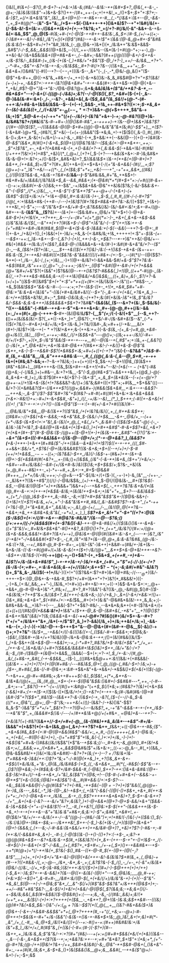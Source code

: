 ()&((*_#(&+(--$?()_#-$+?-*+/_+&:+)&-&;(#&/--&!&:-*+(&#+$+?_@&(_+-&-_-@+;-)&)&(&!(&$"-+_)&+&-$?()++-/(#+_++-(+;+!++&!_+_/()+$+;_$+"+:$?+;-&-)$?_+(/+:&*&!&"&"_(&)__&+(@+((--*-#&+-+-#__(_-*(/&&+:(&+--@_-&&-*_+_$+#(@(*--_(__&"-$+"&;_/+$+-+$(-()&*++-*+)()&*&)$?--+"+!&#(/&(+-(/-$&-&!-$+(&:_+-/()&&+*(&+)+(+;_-+?&?&;+*_+(/+?-#(/&/(-&"-&&+__-&-+&__-&(+:&&_$$"_@_@($__-#_(&;+#-(+(-@($-++#++-&&!&:_&_$+:_/_#-$_(+/-+((+;-(-)&#+*--&)-/-#&)_/&"(+()(*(@$"(#&)--+-&:+!$"+:(&&:(@-&_@+#+-$"&#&(&:&:&(_)+-&$+#+/+?+"&#_)&!&_(-_@_@&-+)&*()(*_/&:&*+"&:&$+&&$-_&#$"_/-/-$_&&;_&&$((_@+&($_--)(/(_++-/((&!&--(&*(&-)+#(@-*+;-+-)_@-*+&(-&/-)&+&$&*_(&&_+(@+#&+&+-_(--*&#+;-&&?(#+*_+(/_@(((@-&+/-$++&-+/&-$?&/-_&$&#-)+_(/&-(+(&-(_)+#&/+"+$&"($-@_/+?-)_++/--&/&&__+?+"-_-*-#+_-$&"+-&?+!&-+$-$&;-/&!&$&;_#+?-#(/+?&--)((&+&__++"+;_$-&&+&*+/()&#&"((-#((--+?--($--_(+$(((&-$--_&+"(-_(-_-*_@&/-@_&()+"($-@$"+&-#++_@((-*&"&_+#&+-/+_++((-&-*&(()&:-&_&_#&$_#_@+?+"_+$?(&&!(+-)+)-+_-&&$?+:-++*-(&?(@&+&#+"-+-+-&&_(#+:-&++&$-*(@-@(+&--*_+&/_#$?-@+"_)&-+"&:-/_@&-_@&?_@+;&__+&;&&_)&)_&+*(_$"&/+*&?-&-*_--#&*&$+"--+)-&_+(/_-(((@-(-/&&_)+;&?(_-_-/_-_@($()(_$?_+&#+*($-(+(-_&--@-)&&(&-#+:&*(-_/-_--&?-_+&&)+&(_&-($_$_&&"(&_$&!_/+(_@-*-_(#-++_+:&/+#&_-&+(&$&(&$&--$--(+(-+)_$&$-_+!&_++-#&*$?((+:+;_$-*&_&+(--(&(-&&(&((+_/_/(+&)$"+_-$_@(--_+*+:$?+)&&+_-@(+_$+++*_$&"&*-*+(&;+)$"_$_@-&+_-(+/-++*+"(_(+(--/&(+)-(&?&"+_&+-)_-+;-@-#&?_((@+)&_-_&/&#&?&?+/(#&__)&"&_-#-+_#+*-)(@()&#-#&"_+-++++)-*+:(&--_@+)&&+)&*&?$?(/(#+-(@($(*$?_--/((&&&&-@(@-$+#+((@_)-@+&_/&"&"&*(_&;_#(/-$$"+)__+($?-_(-&+&#-)_@+*_$_-(#&?(_$"+&(--(_+_$($_+-)(_&&&"($-*&;&_+!-+($($()(_&-()_#(_(#(-&-()+;&*+_&-&(+/+/&+(/-++/-&_-_#&!-(-*_$+&&:++(--&&$(@-$-)(+()-*+)&#(&-@-&$"(&&*_#(#()+(-&+&_$(@+*(*(/(@&?&!&!--($&;&(+:-@+*&*+-_++;-_$"+)$?&"_+-_+&+?(*&#&+&-(+_+()-&&(+?-+(_&:&&-$(*-+&&+!&(-#(#&!(/+_+++?_)&!+)+)+#$"_+&)(/(*_(_@+/_(+?+(_$-(+?---+&*&(&*+&+:-#-)&;&#&+(&-&-@+!+:&?+;+/()-&($+_&#&+&)+?_$_)(&&!&$+:(&-+(*+&(+(@-#+)+?&&+*_(++&&_$_)+/$"+?(#+_&!(++&+((++$+&+(-/(*+"&-&+&&(-(#(/__+;$?(@++(-+"_)&"-+&/--+((*-_(_(*($&;$"+*+;_+&(----+"_-+"++_&&*_((#&)(_(/(@(($?&&-&_+&/&-+?&#+&(*__&&--_)___-$"&#&:&&_#+"&_+*&$+!-#_&+#+_&/+/_&&&_/(/&?&(_&+$_&--&&_#&&+;(*-@&#(*+*(#+$+"+:-/+#(((#-&_+--()-_+:+;(&&#(+-&-)()&_&;++-$&"_-+/&$_&+_&&-@&"++&)&($?&;(-&/-$&*&:&+_-&"-(-@$"_/(*+;(/&(__-_++&-$"(-$"&*+?$"++-@+_-/-(+&+)-(+(&#$"-$_(($+/&:+/+"+!&+-@&!_#+:&:&)(&-)+-_$-$_(_#_#_((#-/-(-#+?$"(/_@(_+:+!&*&&+#&-(++#_--/---)+)&)$?(#+?&$+#&*&*+#+?&:-&_/((+$$?_+(&+)-++*&!_+(-$"+;_---&"_/&"&_+$++&/+#-$+;&?&&_&(/&)-(&/-&_#+:&!+;&+-#+/(@-_&#+-+-&-__(&$"&__($?__&)+-_-(&+)+-_-($&:&#++_@&/+"&"+$+!-)-@+*&-&#-$+)+/+!&!(*_-+?+*+;_&---/+-(#+"+(+*_@(*+:-)-_+&+(_&+&-+&$-&&((/&"&)&:&/($(_--&"+*(++?(#(&+$-/-@$"+)&"&/-(--$"(++!(_&:++-&_(+"+#&!++&#-/&#(#&#_$(@+-&+($-&-$-)&&&:+(-$(--&&*(--++?-$-@+:_#((+-&+_/+&(/+!()_(+)&&(+(+-)&/+;+&_&-(+:&#&/&;+!&_+++++!+:$"+-_$(&-(+---&$+-_++:(*_)&*-_+&+--$--(_&?-)-(+)(_+*-)-&-_+$&?---*-+_)&"++&(-@&/+--#&(+)_#&&-+(_&:&:_/(+($&?_&&$-@-/_/&&&&+&-+&:(#-)+:&#(#-&+_&"&/+?--(___$"()-_--&_($&!+($?+(&:_-___$+-+&(_($(++?()&)-/&:(-+!()&$-+&+&-(&_+-++*-#&:&-($_)+-+*&)-#&#(((*($&?&-&"&&&!(((/(_+#_&+*-/+:-$-_--(#(*(/--(@($$?-&+*(-+!_/&--_&(-/_(+;+)&)__-)+!(@+-&/&?+!-&&*&&-$_#_/+*&-$"$?+?&:_&-+&$(#&#_/&"+++:(/_@+"-_(-+++;-)&!(+-_(@$"+&_#(@+-&#-/+(+?+&&&(@+"&#+/+*&"$?(+(&&"+)$?&&(@-*-+_-_+()&?$?-#&&&(_)+!(@_((++*-#(@-_(&-&(/_-+?-*+*&$-#&&&;&-+/(-_++!&)_@&_&/+&()&$&;__((+_&)+_&(-_$?_/+?-*&(+/+)+"(_(&_$-#((&#$"_$+(+"+:$"+*++((+(_#+:+(&/(&(&+:-/&"((+_-*_#&$--_-+&_$(&&!_$&$+"&&_-&:-#--(*--_-+:+;+?+-_(&$-((*-_+!(*_+&#_$_#+"+#-@&:+"&:&+&+(_&)&"+"-((&_(+#+_&/&#+*&!(_(--$+"(-_&-*-/+(+&(_+?&*_&_)--&:+/+*($_$&+&?&!_#+;-*_$_#&-()&(&;&;-(_$+*$?+;&:(#(+&(&*-)&"+!&___$"&/&?&/-$&&-_&;&-&_+++)&$&&&&+$&*+?+?&#__&"-$($&_&_(&(_($---&+?+(&:_$-$&/&(-*((+--&&$&"-(-#&#-*-++&-+-*$"+&-*++&+&:_#+-(@-@_#++(/&:-&&(+:_/++(#(+_@-(-++*-$-__#+-(&(@&!&__/$?-(__$"_(+;_/(-(-&!(+$"__(--$_++?-(__()+_+(_&_(&&(_&(+:$?(_+*((-*&+_)+"_@&?(-_++$_/-#-/(_&-&#_$+$&_($--&"_(-*+(($_(+?&/(--#+&+)+&_/+/&;+$+:(&-&_)+?&/((&#-_&;+#++(/-*&:___&(*(#+!-/&)$?+)&--$+(-*+?($&!+_&*+;_&-(++&:+_+;_)(-&*-$(&_-(+_&-)+#_@_+&#-@+/&(()_(&)__(@+!_+-++;-#&/_/(/+(&$&+&"-*--_@()+;-((_&;++_+-/&)(/-#+_-#_/+/(+$?-_+)(*_$-/&"$"&&($-*+-+_-_-_-*+__#(--@(&--+(_#$"+;+:(&_+-(_&&?()()-/&(+_+*_@&*&!+;+&+!&:&#-@&++?(#&*+:&!-/-+&(()+&-$-@$"&(&*+_+&-)-$-*_-+&&#-$$?(*&#&$+:&;+#+(+((+(-+?+"(_&__(-(--&?&*&"+)&$-#-#_(&_+-&)&"&__/&_&"++++&#&:&---_#_(_((@(_&:&-(_&--@_$+#_-+-+*+(&+(*(#&;&?-&&;+-__$?-$&-+?&)&;-)++(++)((+$_$&-+/_--$+!(@&_($_(&$++(#&"+&(#+)__(#&*+++&-((&_$(&+#_+-+&++!(+_#+"--&!-_(*&(-$--($_+&"(_-#&(_@_+&;-(-_(/&$_)+)+#&--_&:+?+!&__-$"_(-$_@(#&+$"_/+_&&_+++&/(+(@_$_)-@(-&_&+&+-#_)+)_/&:$?_$(#+*+&(+$?_-_)-(&_+:$"_+_&_$+(&*&(&--(_-_+(+-@___/+?_@++-+_/_/+!(&+&-(&(+!+?&&_&&?_-&/()+:_)&"&;&#+(((+?$"+;+#(&__+$+&&"(((---&/+?-)(+&#&*&?($+-(/&*+*$?(/(@+;&_&#+_-)(#&_&_($&+&#__+:&+--+-&&$?-__+++&;-_&-$"(/$?-*_$$"&#+?&"+$(#&?-_+#-#(_+#((_#(+&+&:+:&_+&&+&&&(+&+:-#&!()+_+:-#+/+-&*_+_$&#_-&"+)_/(/_-+/&:--&)__(*_)_$+++;(-_#($(+-$&+&(+!($((+!__-($"&?-+-_+:+_-/+_$?()-$((&+_@$"($--+:(+-#(+_/-&+?+#_(((&)(#_--__@&/&/&"+$&__@-&((&++?(($"&$_/+(+!&?&/&)(/_+_(_#+*&:&$_++;_((#&#+:-/_/+$&(+&+-&&&;-*&+&"&&_$-(_&&/-/+$&___-&+-_@&/+_--(++(+*-/&$_-(&+$+!+:+"&!_&-(&)(+_@_(_+&(_/+*-_&:&#-(-(($&(_$+&&"-@(-(-_-&)&:-)&?+!&?_$-&_&(@+(&+&&+(+)_$+&()_)+(+#++&#$"-#-&+$$?+&(_+&+?(+(*&+(#+-$"(#-$-@&:($-/(@+*+_($-@+!(*-)+(&(&-++-_&#$"-+()$?()$"&:+-+__&+"(&+$+(((-#+&&)&&+-(/(&-@--(@+/+;(*-+-@+&&?_)_(&&$?+(__+&-)+*_+-)+&++(#+*_#&($"-/++((&&--&*&)+!+!$?_)_$((+-+-++_(((_$_#-++*&&+:_$&/+*_+$?&*(*-@+(&/&_&*&#$?((&-&+&;+$+(_(--+/+)+/-$-#(++/+!+&&$__-$---(($+;-(&?_&&)-$++_/&)(/-)&$-*+-(#&_+)+*-(&+-&(@+:-$(+&$&#(#(+&?+__+-)_)&;()+/_)&$&_(/&"-(-&-*+)&+&_($+_+"_/+*&/+;-+&#+-+#+/&/&*&*(--*&#-(+/(&+#-_&:_)&)($()&;+$+$&$_/+;$?&-_+&)(&(+_@_#++-#&)++-_+)-*+-+#_+_&+:-*_#+$-@&_&#(#+++__(+*+/_)&-_/&;+++;-/-@+_&--+$"-$(/&:+/(+($-)(_-+-)+)-&_(&"__-/++-_---_&)&*+?((&++#$"_)_)(/(/-/-@&/&$&;_(+/-*+&_$-@(/(@&(&_-__#+($?&$(-&$_--@&:&!(@($+"+)+*(_&&&_+"_)&&+_+(--_-+&_&+$(_-_+++?&?&:&+&/(*(&(@_#+-&-+:+(++-*(*&$&-&!&;+(&(&!+*+$+&+;+)&"+"+__$+?---&&)&*&$-+_(+*_/-((@_)&$-$+++_&;-#&-_-&;+!$?+#+$&"&$$"&*-)($_@&-&&+*(-()+!&)+!(+$?(*&:&_+/+_+"-)-&&"&!&*+#_#&/(_&:-&&#$?$?-+&-+"_(+*-++(+?&(-@_)+"&*&#_&+"_&&)&;+;-_&)_@-(+/___/-__(&!(@_@(++?&--+&&+;+&_++:&#&+&;&"&(_-+*+)_+_)_)_$__$?+&+_&!+"+"-$+"((+?+:_@_(_&($-/&$()+(+:+/(/_#-+_&+--#_@&?_&-#&/&"_/(&-$-$_@--$?&;()(/+:+++/((-/+)&$&$(#+(+-$?_&()(-&)__-++_-@+&-#&_(/+/_/($(&()()&-+-&*&-((+"$"&!_/+:_#+*&!&*+$&*&"-#()+*&?_&(@()()+?+_(++*_/&/&?(/(#+:+/(@+(&+&-&&&;&&&!+:&#+?(&+/+-+)_@&)&*-@(@(#((&#+:&:-&+_(----*-)&?_/&"(/-*&!+"-/+&&&&#(*$?+$-_-(_#_(&"+!&?+(&--@_@+_&:&-&?&#&_(@-/&:-*&:((+?&_--+/_#&#-@_#-$+_-#+_-_+*(/&!-(&"-)_&+_+)+&&#-+(#&/_+-)&+_(&--&+&-/_&-((-&-+#(@_#+/(+_)&-&-&(++($+!-/&/(@+"__&*+$+&-@+_&!_++*-+&?--&$+*-/&?&$-)(+_#__(-++(@(-+$_)-$()+$&?-(+_+$&*+$_+(++#_-+)+&--&)$?_/+/&-(&+&+#&!$"_)-+-*+)&-+/-)&/++&*_(+#+_+"$"+(-/_/-)(+-/+?_(&-_/&-_(+;+#_+-_+:&:&+&(&;&*-*+(+/_/((&(+;&_+*+$$?-*($+;_-&;&#_/+#&"-&_)&?_)()+_$"&_&-_/&(($(-+!+/__&/-)((+!+"(($?&&+:$?+#+)&+(@+#&;-/_(-___-_-$_@+)($&/-_+++-+$+:(@_@&+-&-+&&-#_$$?+/+#+(&*+"+?+)&?(*_#&&&!+)((-_-)+&_(+:&/_&&;_++"-)_(&)&_+!+#+)()+#++&!-*+;+((-+)&$-&+&-$+:+;_@+-+&&+_@-#-@+&+)&"-*_#&;+/___#+?_#+?(&&"(-&?((&-_@_-&#(@_$()_#-(($-+&(&!&;+?+*$"&_+;&/(_&$+?_&(+++(-&/&+&;-)(/-/+&_)-_&+(/-&+/+&&:+!()+-()&+_#&;+&+&+"_$(+_#_#+/+:-*&(_$&__#+(+!+)&:&"-@&#&*&(&!-++_&_&;+;(-&#&+&&-&__+)&?-+(---__&&(-$?+"+$&?-#&/-_--&*&*&;&*+(+#-($?&_+*&$+/(+((+$(*(+_((/(#&)_@(*&&__&:&!+)__+!&_&"+/_$+*-@_&-@-(&#+&(_-*&"+"__+?(@()$?&*&++!_&&"(_&&_/+?_(&;()&&&+&+-&(_-__++/-@_#+?_#_)&_()(#+)&/+$+-&--#+?(*+/+"+/&!&*+"&+_/&*(-+/$"$?_&_)+?-&&)(/&_+)+/&;++&(+/&;+)_-&&-*&--(+_-)-/-)(-+)&!-@-+-$+++$+"&--@-@&+(#+(&#-*-@&__$(-&)_/_/-+()+;+?+?&"__-(&/_$+__-+&&(+/((-&((()&((+-(_(($&/-#-*-$&&+;+$_@&;&--)_$&!_(($&#-+(&+/+_+?&)&)(@_-_/&+&_-@&:&+-++;(_()+(&!(#&&((&/($-(_/+&-$&++*_(&+&$-@--+&&)+;-+_(-*+#+?_#&?&/+$-#_/&(+$&"+*_/+_+-_/++-&-(_)&*&/&/-)+#+?($&&&/&&&#+!&$()&)+$++_(&*_/+"&(-/+?&;-$_/(#-/($_&_@-*(&_@+!+&&$__(&&&(--$+(+;+?-*+!_$_/+-&:-/(#_@-_&/_(+#&-+_&#(_(-+-&$&&__-*($-)__(((#&*&$_@+_+*+:&!(*_(_&&:+(+#&&&(-((_&!&$+-+)+)+)$?(*+*(+(@(#+#&*-/---#&)&$_@+!_@_((@-(_#&/-$+!-)&;+)-$+_($($+-_#+#&(_$&-(/-#-@&*+;+:&#_-+$&+&"+&-*&&+/-*&$&(_)+$(+&(+!($(-(@-*-_+&+*++_@-#+*-#_&_#&;+;&++#+++*_$(-&)_$($&!_+(*+_&*+&--&!&*&/(@(+___(&_(#_@__+$+-(++_-$(@&"&$&:()&#+*_(-$&#&#---*_++_-(-#--_&+;+-+"_$&?()-++"-(_+-/_/(#()+_+:&#_@+"_(+_+$_$(/(*&;+:(#&_&?+?_(&)+_(+&+_$&(-&&)+#+;(+-*($-*_/($(&-((*($_/&/+!+;()-+&?+(+-+_+$-$&;_(_#-/&#(#&-(@+#(*&#-)$"+?($_$+"_#&!($_-_-(&&++?-&-)_)&$+(-+_-&?(_($_$-(-$-/_/-&_$-&(((*++_@&"(__@+;_@--$"(*&;-++*+&(*+/_(_)_)_-(&&?-/-+&)()&"-$$?&_&-$"-)&_&"$"+*+/+"_$&!+?--+?(@_+_(-_--&/&_$?_+_-+"&"-&&&-*-+-(+*_/&$---*&"&"$"_+_(&&&#+$_/_)&*-/-*--_/+/_#+*&!&+_@_$(/+$(_+#&$+_-__(+$_@&)+&-_-_-++?--(+&(&?(_+(-#&?(&__&++/_/-$+/+#+(-@__(&-((#&)+*&_&(&*--+&$"-#+/&-_(&&&"+(+&$?(*(+-&+(&&_@+(_&+/-*+?$?+&++_/__&&+;+((*-@&+-+-#&;___($"-_+&+&(#&_&$_+_(+:_#-@(@+&&(_#&_$"-&&/+:_+_#_-()((+++++(_&+)-@&:&;-+_+(+&(_--#(@(-&)+)+)_-()+"+#$"$"+!&_&(-(_)+:+)+/&_-)-)+!-*&$()&"+#+*&-((_#&&_(_(&/_/&$&"(*$"&-_-+$&:&;(/--_#+&+;-&_@(#()_#+(&!+&(&+;+/__&&&;++_/(*&#+*_+_&&$_@&#&($"+/&+&:+;_((-+:-@_&--_#(_+)(&&_-@&-&$&#&!++_)_)&(+!&:_/&+&#___#_)__-*-*&?+?+(&;(+-)--$?+/$?&!&_+!&-(*+#&&+&-)&_&(_++:()$?+"&;+"-/-#(@(*+&_)+_+?()&_&*-&+-+$_$(/(+&/&/&_+"&-_@(&_/&/&#&$-)+$_((_-&+&&+___#(*(_-#&$(*-$$"&--+-_()$?(@+&&;-)_+(#_$&;&-$?+/&#-$&&-#_(-@&)_$+*+?-++:()&+&-&#&:(@+-_&_$-)&!+#+/(/-+&-++&*_/+"&)_&($&"(+(@&;+!--()_$-#-(+#+&+(--&&&:-+-@+*$"(+&-()()&;(@&)+*&)_$&"(-&__#(#+&&:(/+:+$_-$?---+&;_$&)&*&&_@(*-/-@(#(&$"+?+(-#&_-*+$&$(-(@+-$?+)+)$"&&((_@(@+-(*-)&_(&---_&&(_-*_)&-(@-_&!-+&$+;(_+(&"(*-&&(-((@(-()+$&+_+&+_#(++:&(+*+:_/+!-)-@&+&+-*_/&)&___&-+_()_$$?+++*++&*&*&)+?_$-$+-&-&++?-/+"__&+(+&-(-&?--+-&/+"&?+;&(&?_)+!-@+&&*(@+?-@+$-&&/+&+"($&&-&-)&+&$&-(*+"+-(/+&&!$?(-+?__-#_(++&?(_(@&:+$-$(++"-(&&&+++(&-$-_+_&_+!-+-+(++*_+&_--&"+"&)&:&"+#&_+;&;&:+)-_$"+;&#&"_+&#+!_+-@($&!+"&/+/_+-+-_&/&(++-/--&"_((@-(--(#&/-(&"_)+;+!__+#&!(-_/_)&(-/__+(($&:()_$(--/&:(/&)_@+-(#&+-$&;+--/&*+*&!_$++_-(_-$_)-&(+(&-/_/+)($(@+_(&+&+"(@+!-(&&&;(_(+-*-*&;-/-#-&&:(__&+&&/+++)++&/&#-@+)$?_++$&)+?$?-)-#&-+;-#(*+:&/(-&&&#+&_&+)-_-#-)_(-@($((&-()-+()-(()+?+:(*-*+$-_+;&?-*(@(@(#&+&$+-_-&?+&_/&:&-+$(#_+(&&)&?(+(*_&+-(++--$-*+"+-()+!&$-+_/(--#+$(/-)+-&&+(+:$"-/-&&__(+(_#$?+_+$+#+:_/+-+(_$+)()+*-_+&&#&*--+$-++*(#(@+)+*(/-*+!&(+_$?&(-$()_#&--((*-@-#_$(+_-(@+_-$(@(-_/$?&!$"___)+)+_+(+)+$+/+"&*_-&)-@(@(_+&(_+++-&!-*&(&!&?_$+#(&_+_(_@&)-+(#--+?((+#&&-/(_+;-@--_/&*_-&*_&-_+;(_&?$?&-_(-$_/()_-_/+-_+(-&"+/&(&*(@&/-((/&:_-(/+_+$-)&_-#&;_)_(&!+$+$+:&!(/($+)+((#+/-)-$_@+_++(+_)+/++_)(-_$_&+:-)&;$?+*-*-&-&&)+?(&_--@((+-&(&_(-(@_)+"--+$_@&)&;___@_#-++;(*&:+$(-+$()+"_&-#+#-__/&#+:&/(@-$_(_+(+__&/(/+)_/&/&"&-+)-(+)_(--$"&"-*&_&!_$(@-*-+_(-/-+_@&;$"&*_/__&"-$(/+)(#$"&$-$&?&"+/&++*(@&$+)+;-++/-*_-_#&"+#&"_$&?-__&-$(/+)_+&!+(+&&/-@(@_$(_$?(&&;&;-+&;&+()(/-+-$&/&;&&(_&$(#_+&$&)($-@_$&#()+:(---+;&_-&_-(/(#&:_&&)+;&!(*(++*_++__&($(/-(+)+:+?+$+$++(+($&__-_+&*+?_@+!(&-)&:&;&$+*&#---(((_&_)(@_)_#+?&(+&_$_$&:-(_)&"-/+:($_@+?($&:-$$?(*((_@(__+__((&?-#&+&&($+)&(_@&+-(-*&+-/+&&#-&&$&"+*+(_@+?+++*(#_-+"(/_+&;+--@+)-#-@+++!+$&(&*+-_#+"+/&_-(&*&"(-&*(&-+()&-+-_#&*_$+!&;_@_)&!_&+!+;&)+#(*-_&"_/+_(_-#__-&_@+$_/&!(*&__/()_)+(_/_--_+:-#()+-+:(#++_)_#&#&!&:+/&(&"+$_)_/&!+/+/_#(#$"&*_$_+($+((&(_-(-#+:(#-)(-$?+)(#--(&++_+_)&/&:&_&;$"&"&/_-+:+?(#+"(#&)---+_(+:+(_)_#+#+$&&(*&/(+(*&)((&&---_&--(-&-_&+&$++_($?(&--+;+;+&&?&:++--+;+#+"&*&?_$+!$"+:(*&;+*_(+"-@-#+?&;(@-/++(@&!+?&+-/++_$&#_+&)&#(/-*&;_@&"-*+$&#-@&+(_()&+&"-#+:_-++(#(#_(&;&+_&-$+&__()+)&(_$&&()&__@+;&__&&#(_--++&($"_@+/-&+!-/+;-$+;&$
